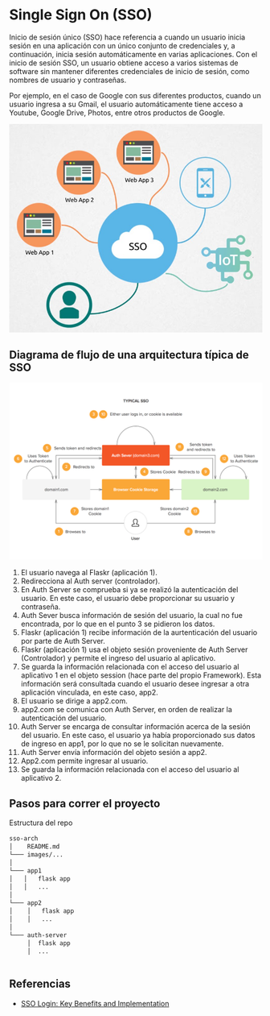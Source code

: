 # Single Sign On (SSO)

Inicio de sesión único (SSO) hace referencia a cuando un usuario inicia sesión en una aplicación con un único conjunto de credenciales y, a continuación, inicia sesión automáticamente en varias aplicaciones. Con el inicio de sesión SSO, un usuario obtiene acceso a varios sistemas de software sin mantener diferentes credenciales de inicio de sesión, como nombres de usuario y contraseñas.

Por ejemplo, en el caso de Google con sus diferentes productos, cuando un usuario ingresa a su Gmail, el usuario automáticamente tiene acceso a Youtube, Google Drive, Photos, entre otros productos de Google.

![SSO Graph](images/sso-arch.jpg)

## Diagrama de flujo de una arquitectura típica de SSO

![Arquitectura típica de SSO](images/typical-sso.png)

1. El usuario navega al Flaskr (aplicación 1). 
2. Redirecciona al Auth server (controlador).   
3. En Auth Server se comprueba si ya se realizó la autenticación del usuario. En este caso, el usuario debe proporcionar su usuario y contraseña. 
4. Auth Sever busca información de sesión del usuario, la cual no fue encontrada, por lo que en el punto 3 se pidieron los datos. 
5. Flaskr (aplicación 1) recibe información de la aurtenticación del usuario por parte de Auth Server. 
6. Flaskr (aplicación 1) usa el objeto sesión proveniente de Auth Server (Controlador) y permite el ingreso del usuario al aplicativo. 
7. Se guarda la información relacionada con el acceso del usuario al aplicativo 1 en el objeto session (hace parte del propio Framework). Esta información será consultada cuando el usuario desee ingresar a otra aplicación vinculada, en este caso, app2. 
8. El usuario se dirige a app2.com. 
9. app2.com se comunica con Auth Server, en orden de realizar la autenticación del usuario. 
10. Auth Server se encarga de consultar información acerca de la sesión del usuario. En este caso, el usuario ya había proporcionado sus datos de ingreso en app1, por lo que no se le solicitan nuevamente. 
11. Auth Server envía información del objeto sesión a app2. 
12. App2.com permite ingresar al usuario. 
13. Se guarda la información relacionada con el acceso del usuario al aplicativo 2.  

## Pasos para correr el proyecto

Estructura del repo

```
sso-arch
│    README.md
└─── images/...
│   
└─── app1
│   │   flask app
│   │   ...
│   
└─── app2
│    │   flask app
│    │   ...
│
└─── auth-server
     │  flask app
     │  ...   
    
```

## Referencias

* [SSO Login: Key Benefits and Implementation](https://dzone.com/articles/sso-login-key-benefits-and-implementation)

